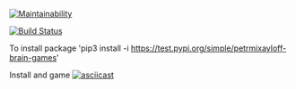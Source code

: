 [![Maintainability](https://api.codeclimate.com/v1/badges/a99a88d28ad37a79dbf6/maintainability)](https://codeclimate.com/github/PetrMixayloff/python-project-lvl1)

[![Build Status](https://travis-ci.com/travis-ci/travis-web.svg?branch=master)](https://travis-ci.com/PetrMixayloff/python-project-lvl)

To install package 
'pip3 install -i https://test.pypi.org/simple/petrmixayloff-brain-games'

Install and game 
[![asciicast](https://asciinema.org/a/v9B1vQlRWZgJyZCLYgPGpxqY3.svg)](https://asciinema.org/a/v9B1vQlRWZgJyZCLYgPGpxqY3)
